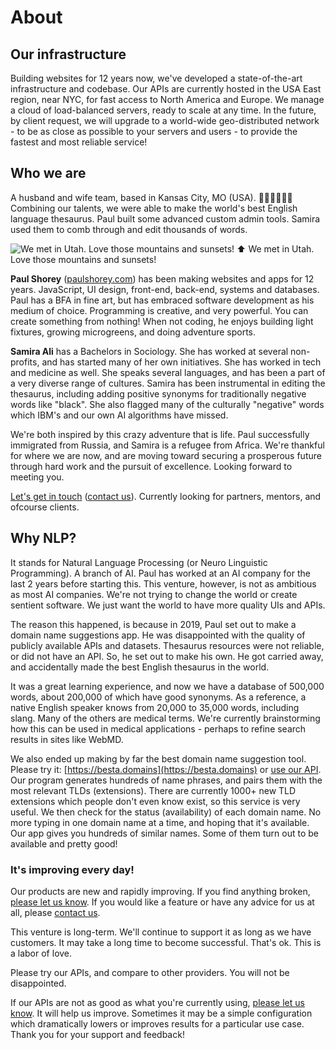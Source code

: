 # About

## Our infrastructure

Building websites for 12 years now, we've developed a state-of-the-art infrastructure and codebase. Our APIs are currently hosted in the USA East region, near NYC, for fast access to North America and Europe. We manage a cloud of load-balanced servers, ready to scale at any time. In the future, by client request, we will upgrade to a world-wide geo-distributed network - to be as close as possible to your servers and users - to provide the fastest and most reliable service!

## Who we are

A husband and wife team, based in Kansas City, MO \(USA\). 👨🏼‍💻👩🏽‍💼 Combining our talents, we were able to make the world's best English language thesaurus. Paul built some advanced custom admin tools. Samira used them to comb through and edit thousands of words.

![We met in Utah. Love those mountains and sunsets!](/images/aboutus.jpg)
⬆ We met in Utah. Love those mountains and sunsets!

**Paul Shorey** \([paulshorey.com](https://paulshorey.com)\) has been making websites and apps for 12 years. JavaScript, UI design, front-end, back-end, systems and databases. Paul has a BFA in fine art, but has embraced software development as his medium of choice. Programming is creative, and very powerful. You can create something from nothing! When not coding, he enjoys building light fixtures, growing microgreens, and doing adventure sports.

**Samira Ali** has a Bachelors in Sociology. She has worked at several non-profits, and has started many of her own initiatives. She has worked in tech and medicine as well. She speaks several languages, and has been a part of a very diverse range of cultures. Samira has been instrumental in editing the thesaurus, including adding positive synonyms for traditionally negative words like "black". She also flagged many of the culturally "negative" words which IBM's and our own AI algorithms have missed.

<!-- She is now starting medical school, to be a doctor and heal people! But she will still be around to give guidance and direction in the areas of language, user perception, and design. -->

We're both inspired by this crazy adventure that is life. Paul successfully immigrated from Russia, and Samira is a refugee from Africa. We're thankful for where we are now, and are moving toward securing a prosperous future through hard work and the pursuit of excellence. Looking forward to meeting you.

[Let's get in touch](#contact) \([contact us](#contact)\). Currently looking for partners, mentors, and ofcourse clients.

## Why NLP?

It stands for Natural Language Processing \(or Neuro Linguistic Programming\). A branch of AI. Paul has worked at an AI company for the last 2 years before starting this. This venture, however, is not as ambitious as most AI companies. We're not trying to change the world or create sentient software. We just want the world to have more quality UIs and APIs.

The reason this happened, is because in 2019, Paul set out to make a domain name suggestions app. He was disappointed with the quality of publicly available APIs and datasets. Thesaurus resources were not reliable, or did not have an API. So, he set out to make his own. He got carried away, and accidentally made the best English thesaurus in the world.

It was a great learning experience, and now we have a database of 500,000 words, about 200,000 of which have good synonyms. As a reference, a native English speaker knows from 20,000 to 35,000 words, including slang. Many of the others are medical terms. We're currently brainstorming how this can be used in medical applications - perhaps to refine search results in sites like WebMD.

We also ended up making by far the best domain name suggestion tool. Please try it: [https://besta.domains](https://besta.domains) or [use our API](https://rapidapi.com/user/nlp-studio). Our program generates hundreds of name phrases, and pairs them with the most relevant TLDs \(extensions\). There are currently 1000+ new TLD extensions which people don't even know exist, so this service is very useful. We then check for the status \(availability\) of each domain name. No more typing in one domain name at a time, and hoping that it's available. Our app gives you hundreds of similar names. Some of them turn out to be available and pretty good!

### It's improving every day!

Our products are new and rapidly improving. If you find anything broken, [please let us know](#contact). If you would like a feature or have any advice for us at all, please [contact us](#contact).

This venture is long-term. We'll continue to support it as long as we have customers. It may take a long time to become successful. That's ok. This is a labor of love.

Please try our APIs, and compare to other providers. You will not be disappointed.

If our APIs are not as good as what you're currently using, [please let us know](#contact). It will help us improve. Sometimes it may be a simple configuration which dramatically lowers or improves results for a particular use case. Thank you for your support and feedback!
